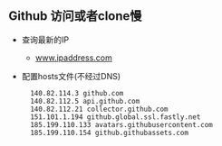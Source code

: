 ## Github 访问或者clone慢
- 查询最新的IP
	- www.ipaddress.com
- 配置hosts文件(不经过DNS)

		140.82.114.3 github.com
		140.82.112.5 api.github.com
		140.82.112.21 collector.github.com
		151.101.1.194 github.global.ssl.fastly.net
		185.199.110.133 avatars.githubusercontent.com
		185.199.110.154 github.githubassets.com
		